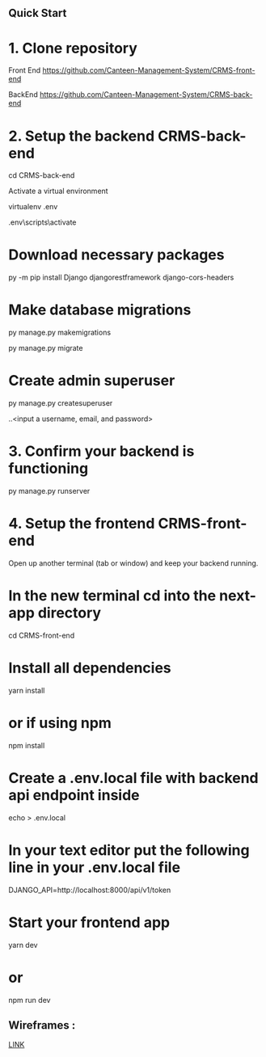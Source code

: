## Quick Start

# 1. Clone repository

 Front End 
https://github.com/Canteen-Management-System/CRMS-front-end

 BackEnd
https://github.com/Canteen-Management-System/CRMS-back-end

# 2. Setup the backend CRMS-back-end

cd CRMS-back-end


Activate a virtual environment

virtualenv .env

.env\scripts\activate

# Download necessary packages

py -m pip install Django djangorestframework django-cors-headers

# Make database migrations

py manage.py makemigrations

py manage.py migrate 

# Create admin superuser

py manage.py createsuperuser

..<input a username, email, and password>


# 3. Confirm your backend is functioning

py manage.py runserver

# 4. Setup the frontend CRMS-front-end

Open up another terminal (tab or window) and keep your backend running.

# In the new terminal cd into the next-app directory

cd CRMS-front-end

# Install all dependencies

yarn install 

# or if using npm

npm install

# Create a .env.local file with backend api endpoint inside

echo > .env.local

# In your text editor put the following line in your .env.local file

DJANGO_API=http://localhost:8000/api/v1/token

# Start your frontend app
yarn dev

# or
npm run dev


## Wireframes :
[LINK](https://www.figma.com/file/vKKVhxLk2AGN65p0GnKzWo/Customer-Service-Website?node-id=0%3A1)

